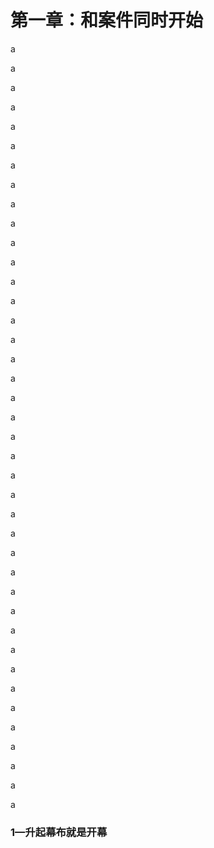 # 第一章：和案件同时开始
a

a

a

a

a

a

a

a

a

a

a

a

a

a

a

a

a

a

a

a

a

a

a

a

a

a

a

a

a

a

a

a

a

a

a

a

a

a

a

a

<h3 id="1">1—升起幕布就是开幕</h3>

